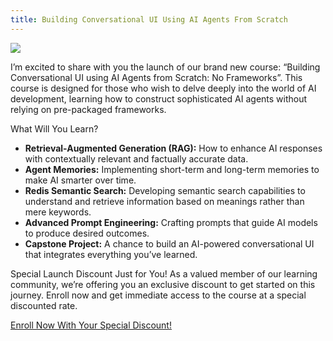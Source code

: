 ```yaml
---
title: Building Conversational UI Using AI Agents From Scratch
---
```


<img src="https://img-c.udemycdn.com/course/750x422/6066607_01ad_2.jpg">

I’m excited to share with you the launch of our brand new course: “Building Conversational UI using AI Agents from Scratch: No Frameworks”. This course is designed for those who wish to delve deeply into the world of AI development, learning how to construct sophisticated AI agents without relying on pre-packaged frameworks.

What Will You Learn?

-	**Retrieval-Augmented Generation (RAG):** How to enhance AI responses with contextually relevant and factually accurate data.
-	**Agent Memories:** Implementing short-term and long-term memories to make AI smarter over time.
-	**Redis Semantic Search:** Developing semantic search capabilities to understand and retrieve information based on meanings rather than mere keywords.
-	**Advanced Prompt Engineering:** Crafting prompts that guide AI models to produce desired outcomes.
-	**Capstone Project:** A chance to build an AI-powered conversational UI that integrates everything you’ve learned.

Special Launch Discount Just for You!
As a valued member of our learning community, we’re offering you an exclusive discount to get started on this journey. Enroll now and get immediate access to the course at a special discounted rate.

[Enroll Now With Your Special Discount!](https://www.udemy.com/course/building-a-conversational-ui-with-ai-agents-from-scratch/?couponCode=1C20084DD74182BB9DB2)
